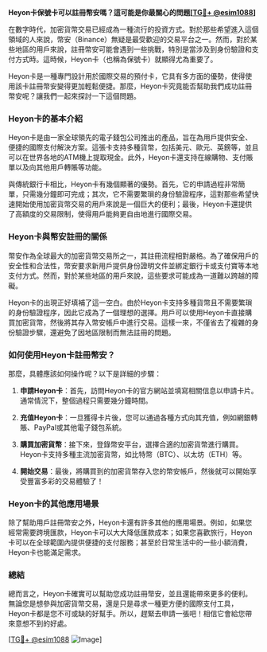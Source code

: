 **Heyon卡保號卡可以註冊幣安嗎？這可能是你最關心的問題[[TG💪+ @esim1088](https://t.me/s/esim1088)]**

在數字時代，加密貨幣交易已經成為一種流行的投資方式。對於那些希望進入這個領域的人來說，幣安（Binance）無疑是最受歡迎的交易平台之一。然而，對於某些地區的用戶來說，註冊幣安可能會遇到一些挑戰，特別是當涉及到身份驗證和支付方式時。這時候，Heyon卡（也稱為保號卡）就顯得尤為重要了。

Heyon卡是一種專門設計用於國際交易的預付卡，它具有多方面的優勢，使得使用該卡註冊幣安變得更加輕鬆便捷。那麼，Heyon卡究竟能否幫助我們成功註冊幣安呢？讓我們一起來探討一下這個問題。

### Heyon卡的基本介紹

Heyon卡是由一家全球領先的電子錢包公司推出的產品，旨在為用戶提供安全、便捷的國際支付解決方案。這張卡支持多種貨幣，包括美元、歐元、英鎊等，並且可以在世界各地的ATM機上提取現金。此外，Heyon卡還支持在線購物、支付賬單以及向其他用戶轉賬等功能。

與傳統銀行卡相比，Heyon卡有幾個顯著的優勢。首先，它的申請過程非常簡單，只需幾分鐘即可完成；其次，它不需要繁瑣的身份驗證程序，這對那些希望快速開始使用加密貨幣交易的用戶來說是一個巨大的便利；最後，Heyon卡還提供了高額度的交易限制，使得用戶能夠更自由地進行國際交易。

### Heyon卡與幣安註冊的關係

幣安作為全球最大的加密貨幣交易所之一，其註冊流程相對嚴格。為了確保用戶的安全性和合法性，幣安要求新用戶提供身份證明文件並綁定銀行卡或支付寶等本地支付方式。然而，對於某些地區的用戶來說，這些要求可能成為一道難以跨越的障礙。

Heyon卡的出現正好填補了這一空白。由於Heyon卡支持多種貨幣且不需要繁瑣的身份驗證程序，因此它成為了一個理想的選擇。用戶可以使用Heyon卡直接購買加密貨幣，然後將其存入幣安帳戶中進行交易。這樣一來，不僅省去了複雜的身份驗證步驟，還避免了因地區限制而無法註冊的問題。

### 如何使用Heyon卡註冊幣安？

那麼，具體應該如何操作呢？以下是詳細的步驟：

1. **申請Heyon卡**：首先，訪問Heyon卡的官方網站並填寫相關信息以申請卡片。通常情況下，整個過程只需要幾分鐘時間。
   
2. **充值Heyon卡**：一旦獲得卡片後，您可以通過各種方式向其充值，例如網銀轉賬、PayPal或其他電子錢包系統。

3. **購買加密貨幣**：接下來，登錄幣安平台，選擇合適的加密貨幣進行購買。Heyon卡支持多種主流加密貨幣，如比特幣（BTC）、以太坊（ETH）等。

4. **開始交易**：最後，將購買到的加密貨幣存入您的幣安帳戶，然後就可以開始享受豐富多彩的交易體驗了！

### Heyon卡的其他應用場景

除了幫助用戶註冊幣安之外，Heyon卡還有許多其他的應用場景。例如，如果您經常需要跨境匯款，Heyon卡可以大大降低匯款成本；如果您喜歡旅行，Heyon卡可以在全球範圍內提供便捷的支付服務；甚至於日常生活中的一些小額消費，Heyon卡也能滿足需求。

### 總結

總而言之，Heyon卡確實可以幫助您成功註冊幣安，並且還能帶來更多的便利。無論您是想參與加密貨幣交易，還是只是尋求一種更方便的國際支付工具，Heyon卡都是您不可或缺的好幫手。所以，趕緊去申請一張吧！相信它會給您帶來意想不到的好處。

[[TG💪+ @esim1088](https://t.me/s/esim1088) ![Image](https://i.postimg.cc/4NQfJmqS/Snipaste-2025-05-13-00-14-12.png)]